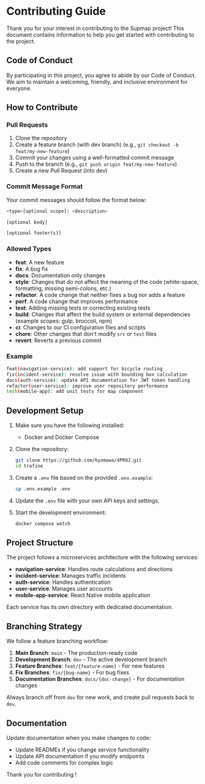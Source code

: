 # Contributing Guide

Thank you for your interest in contributing to the Supmap project! This document contains information to help you get started with contributing to the project.

## Code of Conduct

By participating in this project, you agree to abide by our Code of Conduct. We aim to maintain a welcoming, friendly, and inclusive environment for everyone.

## How to Contribute

### Pull Requests

1. Clone the repository
2. Create a feature branch (with dev branch) (e.g., `git checkout -b feat/my-new-feature`)
3. Commit your changes using a well-formatted commit message
4. Push to the branch (e.g., `git push origin feat/my-new-feature`)
5. Create a new Pull Request (into dev)

### Commit Message Format

Your commit messages should follow the format below:

```bash
<type>[optional scope]: <description>

[optional body]

[optional footer(s)]
```

### Allowed Types

- **feat**: A new feature
- **fix**: A bug fix
- **docs**: Documentation only changes
- **style**: Changes that do not affect the meaning of the code (white-space, formatting, missing semi-colons, etc.)
- **refactor**: A code change that neither fixes a bug nor adds a feature
- **perf**: A code change that improves performance
- **test**: Adding missing tests or correcting existing tests
- **build**: Changes that affect the build system or external dependencies (example scopes: gulp, broccoli, npm)
- **ci**: Changes to our CI configuration files and scripts
- **chore**: Other changes that don't modify `src` or `test` files
- **revert**: Reverts a previous commit

### Example

```bash
feat(navigation-service): add support for bicycle routing
fix(incident-service): resolve issue with bounding box calculation
docs(auth-service): update API documentation for JWT token handling
refactor(user-service): improve user repository performance
test(mobile-app): add unit tests for map component
```

## Development Setup

1. Make sure you have the following installed:

   - Docker and Docker Compose

2. Clone the repository:

   ```bash
   git clone https://github.com/kyomawa/4PROJ.git
   cd trafine
   ```

3. Create a `.env` file based on the provided `.env.example`:

   ```bash
   cp .env.example .env
   ```

4. Update the `.env` file with your own API keys and settings.

5. Start the development environment:
   ```bash
   docker compose watch
   ```

## Project Structure

The project follows a microservices architecture with the following services:

- **navigation-service**: Handles route calculations and directions
- **incident-service**: Manages traffic incidents
- **auth-service**: Handles authentication
- **user-service**: Manages user accounts
- **mobile-app-service**: React Native mobile application

Each service has its own directory with dedicated documentation.

## Branching Strategy

We follow a feature branching workflow:

1. **Main Branch**: `main` - The production-ready code
2. **Development Branch**: `dev` - The active development branch
3. **Feature Branches**: `feat/{feature-name}` - For new features
4. **Fix Branches**: `fix/{bug-name}` - For bug fixes
5. **Documentation Branches**: `docs/{doc-change}` - For documentation changes

Always branch off from `dev` for new work, and create pull requests back to `dev`.

## Documentation

Update documentation when you make changes to code:

- Update READMEs if you change service functionality
- Update API documentation if you modify endpoints
- Add code comments for complex logic

Thank you for contributing !
